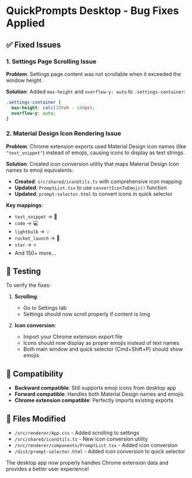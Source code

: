 # QuickPrompts Desktop - Bug Fixes Applied

## ✅ Fixed Issues

### 1. Settings Page Scrolling Issue
**Problem**: Settings page content was not scrollable when it exceeded the window height.

**Solution**: Added `max-height` and `overflow-y: auto` to `.settings-container`:
```css
.settings-container {
  max-height: calc(100vh - 140px);
  overflow-y: auto;
}
```

### 2. Material Design Icon Rendering Issue  
**Problem**: Chrome extension exports used Material Design icon names (like `"text_snippet"`) instead of emojis, causing icons to display as text strings.

**Solution**: Created icon conversion utility that maps Material Design icon names to emoji equivalents:

- **Created**: `src/shared/iconUtils.ts` with comprehensive icon mapping
- **Updated**: `PromptList.tsx` to use `convertIconToEmoji()` function  
- **Updated**: `prompt-selector.html` to convert icons in quick selector

**Key mappings**:
- `text_snippet` → 📝
- `code` → 💻  
- `lightbulb` → 💡
- `rocket_launch` → 🚀
- `star` → ⭐
- And 150+ more...

## 🧪 Testing

To verify the fixes:

1. **Scrolling**: 
   - Go to Settings tab
   - Settings should now scroll properly if content is long

2. **Icon conversion**:
   - Import your Chrome extension export file
   - Icons should now display as proper emojis instead of text names
   - Both main window and quick selector (Cmd+Shift+P) should show emojis

## 🔄 Compatibility

- **Backward compatible**: Still supports emoji icons from desktop app
- **Forward compatible**: Handles both Material Design names and emojis
- **Chrome extension compatible**: Perfectly imports existing exports

## 📁 Files Modified

- `/src/renderer/App.css` - Added scrolling to settings
- `/src/shared/iconUtils.ts` - New icon conversion utility  
- `/src/renderer/components/PromptList.tsx` - Added icon conversion
- `/dist/prompt-selector.html` - Added icon conversion to quick selector

The desktop app now properly handles Chrome extension data and provides a better user experience!
